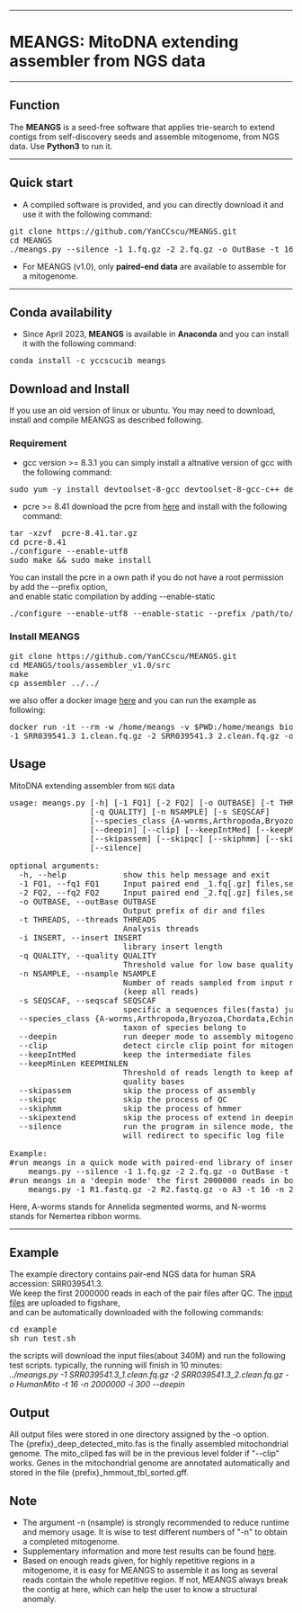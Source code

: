 
***
# MEANGS: MitoDNA extending assembler from NGS data
***
## Function  
The **MEANGS** is a seed-free software that applies trie-search to extend contigs from self-discovery seeds and assemble mitogenome, from NGS data. 
Use **Python3** to run it. 
***
## Quick start
* A compiled software is provided, and you can directly download it and use it with the following command:
<pre>
git clone https://github.com/YanCCscu/MEANGS.git
cd MEANGS
./meangs.py --silence -1 1.fq.gz -2 2.fq.gz -o OutBase -t 16 -i 350
</pre>
* For MEANGS (v1.0), only **paired-end data** are available to assemble for a mitogenome.
***
## Conda availability
* Since April 2023, **MEANGS** is available in **Anaconda** and you can install it with the following command:
<pre>
conda install -c yccscucib meangs
</pre>
## Download and Install
If you use an old version of linux or ubuntu. You may need to download, install and compile MEANGS as described following.
### Requirement
* gcc version >= 8.3.1
you can simply install a altnative version of gcc with the following command:
<pre>
sudo yum -y install devtoolset-8-gcc devtoolset-8-gcc-c++ devtoolset-8-binutils
</pre>
* pcre >= 8.41
download the pcre from [here](http://ftp.cs.stanford.edu/pub/exim/pcre/pcre-8.41.tar.gz) and install with the following command:
<pre>
tar -xzvf  pcre-8.41.tar.gz
cd pcre-8.41
./configure --enable-utf8
sudo make && sudo make install
</pre>
You can install the pcre in a own path if you do not have a root permission by add the --prefix option,  
and enable static compilation by adding --enable-static  
<pre>
./configure --enable-utf8 --enable-static --prefix /path/to/pcre
</pre>
### Install MEANGS
<pre>
git clone https://github.com/YanCCscu/MEANGS.git
cd MEANGS/tools/assembler_v1.0/src
make
cp assembler ../../
</pre>
we also offer a docker image [here](https://hub.docker.com/r/bioinfodocker/meangs) and you can run the example as following:  
<pre>
docker run -it --rm -w /home/meangs -v $PWD:/home/meangs bioinfodocker/meangs:latest meangs.py 
-1 SRR039541.3_1.clean.fq.gz -2 SRR039541.3_2.clean.fq.gz -o HumanMito -t 16 -n 2000000 -i 300 --deepin
</pre>

## Usage  
MitoDNA extending assembler from `NGS` data  
<pre>
usage: meangs.py [-h] [-1 FQ1] [-2 FQ2] [-o OUTBASE] [-t THREADS] [-i INSERT]
                 [-q QUALITY] [-n NSAMPLE] [-s SEQSCAF]
                 [--species_class {A-worms,Arthropoda,Bryozoa,Chordata,Echinodermata,Mollusca,Nematoda,N-worms,Porifera-sponges}]
                 [--deepin] [--clip] [--keepIntMed] [--keepMinLen KEEPMINLEN]
                 [--skipassem] [--skipqc] [--skiphmm] [--skipextend]
                 [--silence]

optional arguments:
  -h, --help            show this help message and exit
  -1 FQ1, --fq1 FQ1     Input paired end _1.fq[.gz] files,seprated by ','
  -2 FQ2, --fq2 FQ2     Input paired end _2.fq[.gz] files,seprated by ','
  -o OUTBASE, --outBase OUTBASE
                        Output prefix of dir and files
  -t THREADS, --threads THREADS
                        Analysis threads
  -i INSERT, --insert INSERT
                        library insert length
  -q QUALITY, --quality QUALITY
                        Threshold value for low base quality
  -n NSAMPLE, --nsample NSAMPLE
                        Number of reads sampled from input reads, default 0
                        (keep all reads)
  -s SEQSCAF, --seqscaf SEQSCAF
                        specific a sequences files(fasta) just for annotation
  --species_class {A-worms,Arthropoda,Bryozoa,Chordata,Echinodermata,Mollusca,Nematoda,N-worms,Porifera-sponges}
                        taxon of species belong to
  --deepin              run deeper mode to assembly mitogenome
  --clip                detect circle clip point for mitogenome
  --keepIntMed          keep the intermediate files
  --keepMinLen KEEPMINLEN
                        Threshold of reads length to keep after remove low
                        quality bases
  --skipassem           skip the process of assembly
  --skipqc              skip the process of QC
  --skiphmm             skip the process of hmmer
  --skipextend          skip the process of extend in deepin mode
  --silence             run the program in silence mode, the standard output
                        will redirect to specific log file

Example:
#run meangs in a quick mode with paired-end library of insert size 350bp, 16 threads are called.
	meangs.py --silence -1 1.fq.gz -2 2.fq.gz -o OutBase -t 16 -i 350
#run meangs in a 'deepin mode' the first 2000000 reads in both input fastq files will be used the construct mito-genome
	meangs.py -1 R1.fastq.gz -2 R2.fastq.gz -o A3 -t 16 -n 2000000 -i 300 --deepin
</pre>
Here, A-worms stands for Annelida segmented worms, and N-worms stands for Nemertea ribbon worms.  
***
## Example
The example directory contains pair-end NGS data for human SRA accession: SRR039541.3.  
We keep the first 2000000 reads in each of the pair files after QC.
The [input files](https://ndownloader.figshare.com/articles/12199451/versions/2) are uploaded to figshare,  
and can be automatically downloaded with the following commands:
<pre>
cd example
sh run_test.sh
</pre>
the scripts will download the input files(about 340M) and run the following test scripts. typically, the running will finish in 10 minutes:  
*../meangs.py -1 SRR039541.3_1.clean.fq.gz -2 SRR039541.3_2.clean.fq.gz -o HumanMito -t 16 -n 2000000 -i 300 --deepin*

## Output
All output files were stored in one directory assigned by the -o option.  
The {prefix}_deep_detected_mito.fas is the finally assembled mitochondrial genome. 
The mito_cliped.fas will be in the previous level folder if "--clip" works.
Genes in the mitochondrial genome are annotated automatically and stored in the file {prefix}_hmmout_tbl_sorted.gff.

## Note  
* The argument -n (nsample) is strongly recommended to reduce runtime and memory usage. It is wise to test different numbers of "-n" to obtain a completed mitogenome.
* Supplementary information and more test results can be found [here](https://figshare.com/articles/online_resource/supplementary_materials_for_MEANGS_TEST/14569509).
* Based on enough reads given, for highly repetitive regions in a mitogenome, it is easy for MEANGS to assemble it as long as several reads contain the whole repetitive region. If not, MEANGS always break the contig at here, which can help the user to know a structural anomaly.
